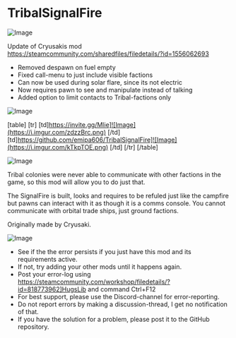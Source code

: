# TribalSignalFire

![Image](https://i.imgur.com/WAEzk68.png)

Update of Cryusakis mod
https://steamcommunity.com/sharedfiles/filedetails/?id=1556062693

- Removed despawn on fuel empty
- Fixed call-menu to just include visible factions
- Can now be used during solar flare, since its not electric
- Now requires pawn to see and manipulate instead of talking
- Added option to limit contacts to Tribal-factions only

![Image](https://i.imgur.com/7Gzt3Rg.png)


[table]
	[tr]
		[td]https://invite.gg/Mlie]![Image](https://i.imgur.com/zdzzBrc.png)
[/td]
		[td]https://github.com/emipa606/TribalSignalFire]![Image](https://i.imgur.com/kTkpTOE.png)
[/td]
	[/tr]
[/table]
	
![Image](https://i.imgur.com/NOW7jU1.png)


Tribal colonies were never able to communicate with other factions in the game, so this mod will allow you to do just that. 

The SignalFire is built, looks and requires to be refuled just like the campfire but pawns can interact with it as though it is a comms console. You cannot communicate with orbital trade ships, just ground factions.
 
Originally made by Cryusaki.


![Image](https://i.imgur.com/Rs6T6cr.png)



-  See if the the error persists if you just have this mod and its requirements active.
-  If not, try adding your other mods until it happens again.
-  Post your error-log using https://steamcommunity.com/workshop/filedetails/?id=818773962]HugsLib and command Ctrl+F12
-  For best support, please use the Discord-channel for error-reporting.
-  Do not report errors by making a discussion-thread, I get no notification of that.
-  If you have the solution for a problem, please post it to the GitHub repository.




